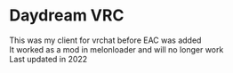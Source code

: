 # Daydream VRC
This was my client for vrchat before EAC was added\
It worked as a mod in melonloader and will no longer work\
Last updated in 2022
